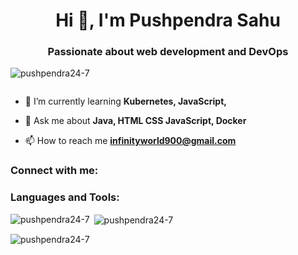 <h1 align="center">Hi 👋, I'm Pushpendra Sahu</h1>
<h3 align="center">Passionate about web development and DevOps</h3>

<p align="left"> <img src="https://komarev.com/ghpvc/?username=pushpendra24-7&label=Profile%20views&color=0e75b6&style=flat" alt="pushpendra24-7" /> </p>



<p align="left"> <a href="https://twitter.com/" target="blank"><img src="https://img.shields.io/twitter/follow/?logo=twitter&style=for-the-badge" alt="" /></a> </p>

- 🌱 I’m currently learning **Kubernetes, JavaScript,**

- 💬 Ask me about **Java, HTML CSS JavaScript, Docker**

- 📫 How to reach me **infinityworld900@gmail.com**

<h3 align="left">Connect with me:</h3>
<p align="left">
</p>

<h3 align="left">Languages and Tools:</h3>


<p><img align="left" src="https://github-readme-stats.vercel.app/api/top-langs?username=pushpendra24-7&show_icons=true&locale=en&layout=compact" alt="pushpendra24-7" /></p>

<p>&nbsp;<img align="center" src="https://github-readme-stats.vercel.app/api?username=pushpendra24-7&show_icons=true&locale=en" alt="pushpendra24-7" /></p>

<p><img align="center" src="https://github-readme-streak-stats.herokuapp.com/?user=pushpendra24-7&" alt="pushpendra24-7" /></p>

